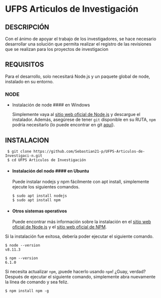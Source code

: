 # UFPS Articulos de Investigación
## DESCRIPCIÓN
Con el ánimo de apoyar el trabajo de los investigadores, se hace necesario desarrollar una solución que permita realizar el registro de las revisiones que se realizan para los proyectos de investigacion
## REQUISITOS
Para el desarrollo, solo necesitará Node.js y un paquete global de node, instalado en su entorno.
### NODE
- Instalación de node #### en Windows

   Simplemente vaya al [sitio web oficial de Node.js](https://nodejs.org/) y descargue el instalador.
Además, asegúrese de tener `git` disponible en su RUTA, `npm` podría necesitarlo (lo puede encontrar en git [aquí](https://git-scm.com/)).
## INSTALACION

     $ git clone https://github.com/Sebastian21-p/UFPS-Articulos-de-Investigaci-n.git
     $ cd UFPS Articulos de Investigación
     
- #### Instalación del nodo #### en Ubuntu

  Puede instalar nodejs y npm fácilmente con apt install, simplemente ejecute los siguientes comandos.

      $ sudo apt install nodejs
      $ sudo apt install npm

- #### Otros sistemas operativos
  Puede encontrar más información sobre la instalación en el [sitio web oficial de Node.js](https://nodejs.org/) y el [sitio web oficial de NPM](https://npmjs.org/).

Si la instalación fue exitosa, debería poder ejecutar el siguiente comando.

    $ node --version
    v8.11.3

    $ npm --version
    6.1.0

Si necesita actualizar `npm`, ¡puede hacerlo usando `npm`! ¿Guay, verdad? Después de ejecutar el siguiente comando, simplemente abra nuevamente la línea de comando y sea feliz.

    $ npm install npm -g
    
